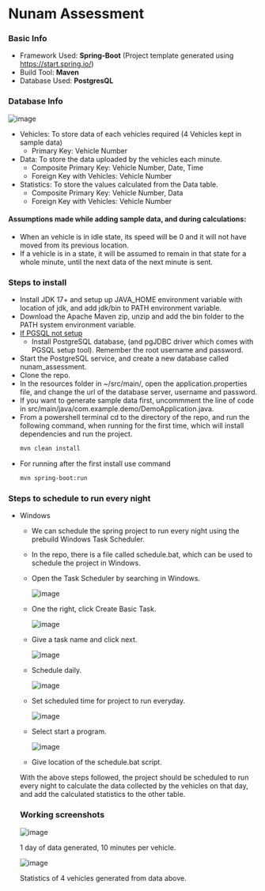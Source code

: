 # Nunam Assessment

### Basic Info 

- Framework Used: <b>Spring-Boot</b> (Project template generated using https://start.spring.io/)
- Build Tool: <b>Maven</b>
- Database Used: <b>PostgresQL</b>

### Database Info

![image](https://github.com/tru69er/Nunam-Assessment/assets/75154468/769d9eb0-8af3-4ddd-8d09-6add2af0470a)

- Vehicles: To store data of each vehicles required (4 Vehicles kept in sample data)
  - Primary Key: Vehicle Number
- Data: To store the data uploaded by the vehicles each minute.
  - Composite Primary Key: Vehicle Number, Date, Time
  - Foreign Key with Vehicles: Vehicle Number
- Statistics: To store the values calculated from the Data table.
  - Composite Primary Key: Vehicle Number, Data
  - Foreign Key with Vehicles: Vehicle Number

#### Assumptions made while adding sample data, and during calculations:
  - When an vehicle is in idle state, its speed will be 0 and it will not have moved from its previous location.
  - If a vehicle is in a state, it will be assumed to remain in that state for a whole minute, until the next data of the next minute is sent.

### Steps to install

- Install JDK 17+ and setup up JAVA_HOME environment variable with location of jdk, and add jdk/bin to PATH environment variable.
- Download the Apache Maven zip, unzip and add the bin folder to the PATH system environment variable.
- <u>If PGSQL not setup</u> 
  - Install PostgreSQL database, (and pgJDBC driver which comes with PGSQL setup tool). Remember the root username and password.
- Start the PostgreSQL service, and create a new database called nunam_assessment.
- Clone the repo.
- In the resources folder in ~/src/main/, open the application.properties file, and change the url of the database server, username and password.
- If you want to generate sample data first, uncommment the line of code in src/main/java/com.example.demo/DemoApplication.java.
- From a powershell terminal cd to the directory of the repo, and run the following command, when running for the first time, which will install dependencies and run the project.
  ```bash
  mvn clean install
  ```
- For running after the first install use command
  ```bash
  mvn spring-boot:run
  ```
### Steps to schedule to run every night

- Windows
  - We can schedule the spring project to run every night using the prebuild Windows Task Scheduler.
  - In the repo, there is a file called schedule.bat, which can be used to schedule the project in Windows.
  - Open the Task Scheduler by searching in Windows.
    
    ![image](https://github.com/tru69er/Nunam-Assessment/assets/75154468/3f28f4b0-717f-4b03-adee-e96600a07958)

  - One the right, click Create Basic Task.
  
    ![image](https://github.com/tru69er/Nunam-Assessment/assets/75154468/be979831-c8f8-486c-a7e0-7641205bd782)

  - Give a task name and click next.
  
    ![image](https://github.com/tru69er/Nunam-Assessment/assets/75154468/d9a4f209-0454-4e7c-a2a4-694847e6d591)

  - Schedule daily.
  
    ![image](https://github.com/tru69er/Nunam-Assessment/assets/75154468/71e55bd5-46b7-4379-a4fd-2b5543915a13)

  - Set scheduled time for project to run everyday.

    ![image](https://github.com/tru69er/Nunam-Assessment/assets/75154468/03bb2a17-0d06-41e6-b850-28af7a5cab65)

  - Select start a program.
  
    ![image](https://github.com/tru69er/Nunam-Assessment/assets/75154468/46c1434e-6ed0-49ec-af85-60a455c2c773)

  - Give location of the schedule.bat script.

  With the above steps followed, the project should be scheduled to run every night to calculate the data collected by the vehicles on that day, and add the calculated statistics to the other table.

  ### Working screenshots

  ![image](https://github.com/tru69er/Nunam-Assessment/assets/75154468/b7e25285-cf16-4009-a469-780ce8b07ea4)

  1 day of data generated, 10 minutes per vehicle.

  ![image](https://github.com/tru69er/Nunam-Assessment/assets/75154468/798ed8cd-043b-4c86-bcc3-44f66aa390ca)

  Statistics of 4 vehicles generated from data above.
    
